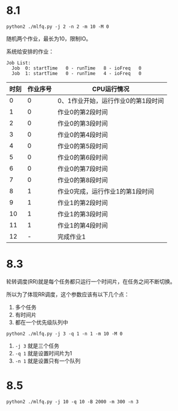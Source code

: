 # 8.1

~~~ shell
python2 ./mlfq.py -j 2 -n 2 -m 10 -M 0
~~~
随机两个作业，最长为10，限制IO。

系统给安排的作业：
~~~shell
Job List:
  Job  0: startTime   0 - runTime   8 - ioFreq   0
  Job  1: startTime   0 - runTime   4 - ioFreq   0
~~~

|时刻|作业序号|CPU运行情况|
|--|--|--|
| 0 | 0 | 0、1作业开始，运行作业0的第1段时间 |
| 1 | 0  | 作业0的第2段时间 |
| 2 | 0 | 作业0的第3段时间 |
| 3 | 0 | 作业0的第4段时间 |
| 4 | 0 | 作业0的第5段时间 |
| 5 | 0 | 作业0的第6段时间 |
| 6 | 0 | 作业0的第7段时间 |
| 7 | 0 | 作业0的第8段时间 |
| 8 | 1 | 作业0完成，运行作业1的第1段时间  |
| 9 | 1 | 作业1的第2段时间 |
| 10 | 1 | 作业1的第3段时间 |
| 11 | 1 | 作业1的第4段时间 |
| 12 | - | 完成作业1 |

# 8.3

轮转调度(RR)就是每个任务都只运行一个时间片，在任务之间不断切换。

所以为了体现RR调度，这个参数应该有以下几个点：
1. 多个任务
2. 有时间片
3. 都在一个优先级队列中

~~~shell
python2 ./mlfq.py -j 3 -q 1 -n 1 -m 10 -M 0
~~~
1. `-j 3` 就是三个任务
2. `-q 1` 就是设置时间片为1
3. `-n 1` 就是设置只有一个队列

# 8.5

~~~shell
python2 ./mlfq.py -j 10 -q 10 -B 2000 -m 300 -n 3
~~~

